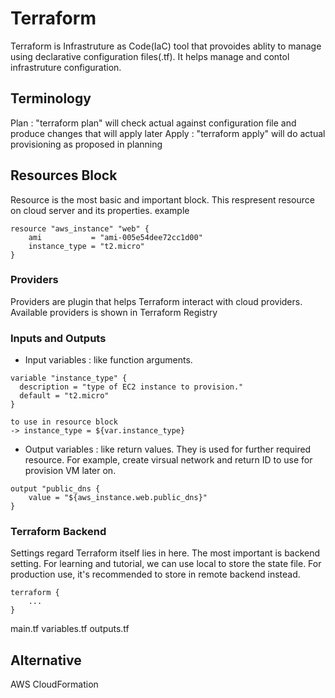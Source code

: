 # Terraform
Terraform is Infrastruture as Code(IaC) tool that provoides ablity to manage using declarative configuration files(.tf). It helps manage and contol infrastruture configuration. 

## Terminology
Plan : "terraform plan" will check actual against configuration file and produce changes that will apply later
Apply : "terraform apply" will do actual provisioning as proposed in planning

## Resources Block
Resource is the most basic and important block. This respresent resource on cloud server and its properties.
example
```
resource "aws_instance" "web" {
    ami           = "ami-005e54dee72cc1d00"
    instance_type = "t2.micro"
}
```

### Providers
Providers are plugin that helps Terraform interact with cloud providers. Available providers is shown in Terraform Registry

### Inputs and Outputs
- Input variables : like function arguments.
```
variable "instance_type" {
  description = "type of EC2 instance to provision."
  default = "t2.micro"
}

to use in resource block
-> instance_type = ${var.instance_type}
```
- Output variables : like return values. They is used for further required resource. For example, create virsual network and return ID to use for provision VM later on.
```
output "public_dns {
    value = "${aws_instance.web.public_dns}"
}
```

### Terraform Backend
Settings regard Terraform itself lies in here. The most important is backend setting. For learning and tutorial, we can use local to store the state file. For production use, it's recommended to store in remote backend instead.
```
terraform {
    ...
}
```





main.tf
variables.tf
outputs.tf


## Alternative
AWS CloudFormation